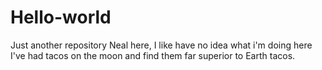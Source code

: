 # Hello-world
Just another repository 
Neal here, I like have no idea what i'm doing here
I've had tacos on the moon and find them far superior to Earth tacos.
